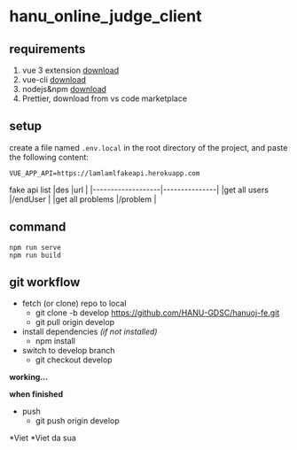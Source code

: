 # hanu_online_judge_client

## requirements
1. vue 3 extension [download](https://chrome.google.com/webstore/detail/vuejs-devtools/ljjemllljcmogpfapbkkighbhhppjdbg?hl=en)
2. vue-cli [download](https://cli.vuejs.org/guide/installation.html)
3. nodejs&npm [download](https://nodejs.org/en/download/)
4. Prettier, download from vs code marketplace

## setup
create a file named `.env.local` in the root directory of the project, and paste the following content:
```
VUE_APP_API=https://lamlamlfakeapi.herokuapp.com
```
fake api list
|des                |url            |
|-------------------|---------------|
|get all users      |/endUser       |
|get all problems   |/problem       |
## command

```
npm run serve
npm run build
```

## git workflow

* fetch (or clone) repo to local
    * git clone -b develop https://github.com/HANU-GDSC/hanuoj-fe.git
    * git pull origin develop
* install dependencies *(if not installed)*
    * npm install
* switch to develop branch
    * git checkout develop

**working...**

**when finished**

* push
    * git push origin develop

*Viet 
    *Viet da sua